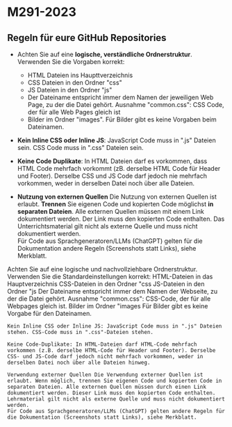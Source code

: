 # M291-2023

## Regeln für eure GitHub Repositories

- Achten Sie auf eine **logische, verständliche Ordnerstruktur**. Verwenden Sie die Vorgaben korrekt:

  - HTML Dateien ins Haupttverzeichnis
  - CSS Dateien in den Ordner "css"
  - JS Dateien in den Ordner "js"
  - Der Dateiname entspricht immer dem Namen der jeweiligen Web Page, zu der die Datei gehört. Ausnahme "common.css": CSS Code, der für alle Web Pages gleich ist
  - Bilder im Ordner "images". Für Bilder gibt es keine Vorgaben beim Dateinamen.

- **Kein Inline CSS oder Inline JS**:
  JavaScript Code muss in ".js" Dateien sein. CSS Code muss in ".css" Dateien sein.
- **Keine Code Duplikate**:
  In HTML Dateien darf es vorkommen, dass HTML Code mehrfach vorkommt (zB. derselbe HTML Code für Header und Footer).
  Derselbe CSS und JS Code darf jedoch nie mehrfach vorkommen, weder in derselben Datei noch über alle Dateien.
- **Nutzung von externen Quellen**
  Die Nutzung von externen Quellen ist erlaubt. **Trennen** Sie eigenen Code und kopierten Code möglichst **in separaten Dateien**.
  Alle externen Quellen müssen mit einem Link dokumentiert werden. Der Link muss den kopierten Code enthalten. Das Unterrichtsmaterial gilt nicht als externe Quelle und muss nicht dokumentiert werden.  
  Für Code aus Sprachgeneratoren/LLMs (ChatGPT) gelten für die Dokumentation andere Regeln (Screenshots statt Links), siehe Merkblatt.

Achten Sie auf eine logische und nachvollziehbare Ordnerstruktur. Verwenden Sie die Standardeinstellungen korrekt:
HTML-Dateien in das Hauptverzeichnis
CSS-Dateien in den Ordner "css
JS-Dateien in den Ordner "js
Der Dateiname entspricht immer dem Namen der Webseite, zu der die Datei gehört. Ausnahme "common.css": CSS-Code, der für alle Webpages gleich ist.
Bilder im Ordner "images Für Bilder gibt es keine Vorgabe für den Dateinamen.

    Kein Inline CSS oder Inline JS: JavaScript Code muss in ".js" Dateien stehen. CSS-Code muss in ".css"-Dateien stehen.

    Keine Code-Duplikate: In HTML-Dateien darf HTML-Code mehrfach vorkommen (z.B. derselbe HTML-Code für Header und Footer). Derselbe CSS- und JS-Code darf jedoch nicht mehrfach vorkommen, weder in derselben Datei noch über alle Dateien hinweg.

    Verwendung externer Quellen Die Verwendung externer Quellen ist erlaubt. Wenn möglich, trennen Sie eigenen Code und kopierten Code in separaten Dateien. Alle externen Quellen müssen durch einen Link dokumentiert werden. Dieser Link muss den kopierten Code enthalten. Lehrmaterial gilt nicht als externe Quelle und muss nicht dokumentiert werden.
    Für Code aus Sprachgeneratoren/LLMs (ChatGPT) gelten andere Regeln für die Dokumentation (Screenshots statt Links), siehe Merkblatt.
